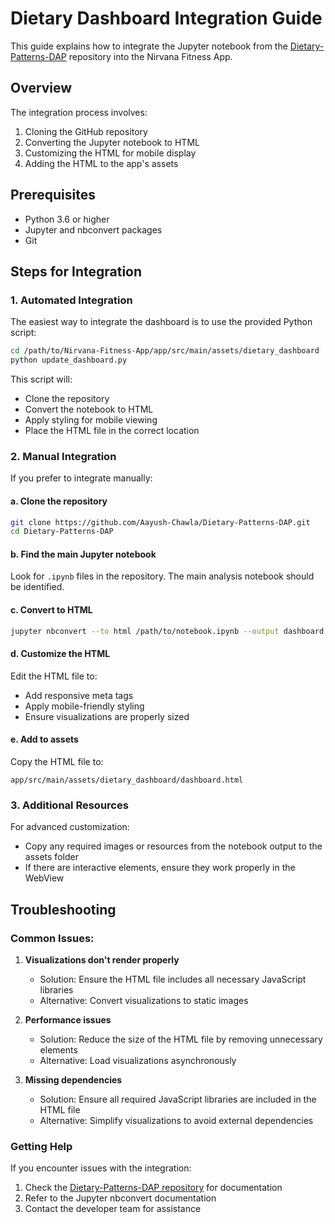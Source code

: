 # Dietary Dashboard Integration Guide

This guide explains how to integrate the Jupyter notebook from the [Dietary-Patterns-DAP](https://github.com/Aayush-Chawla/Dietary-Patterns-DAP) repository into the Nirvana Fitness App.

## Overview

The integration process involves:
1. Cloning the GitHub repository
2. Converting the Jupyter notebook to HTML
3. Customizing the HTML for mobile display
4. Adding the HTML to the app's assets

## Prerequisites

- Python 3.6 or higher
- Jupyter and nbconvert packages
- Git

## Steps for Integration

### 1. Automated Integration

The easiest way to integrate the dashboard is to use the provided Python script:

```bash
cd /path/to/Nirvana-Fitness-App/app/src/main/assets/dietary_dashboard
python update_dashboard.py
```

This script will:
- Clone the repository
- Convert the notebook to HTML
- Apply styling for mobile viewing
- Place the HTML file in the correct location

### 2. Manual Integration

If you prefer to integrate manually:

#### a. Clone the repository
```bash
git clone https://github.com/Aayush-Chawla/Dietary-Patterns-DAP.git
cd Dietary-Patterns-DAP
```

#### b. Find the main Jupyter notebook
Look for `.ipynb` files in the repository. The main analysis notebook should be identified.

#### c. Convert to HTML
```bash
jupyter nbconvert --to html /path/to/notebook.ipynb --output dashboard.html
```

#### d. Customize the HTML
Edit the HTML file to:
- Add responsive meta tags
- Apply mobile-friendly styling
- Ensure visualizations are properly sized

#### e. Add to assets
Copy the HTML file to:
```
app/src/main/assets/dietary_dashboard/dashboard.html
```

### 3. Additional Resources

For advanced customization:
- Copy any required images or resources from the notebook output to the assets folder
- If there are interactive elements, ensure they work properly in the WebView

## Troubleshooting

### Common Issues:

1. **Visualizations don't render properly**
   - Solution: Ensure the HTML file includes all necessary JavaScript libraries
   - Alternative: Convert visualizations to static images

2. **Performance issues**
   - Solution: Reduce the size of the HTML file by removing unnecessary elements
   - Alternative: Load visualizations asynchronously

3. **Missing dependencies**
   - Solution: Ensure all required JavaScript libraries are included in the HTML file
   - Alternative: Simplify visualizations to avoid external dependencies

### Getting Help

If you encounter issues with the integration:
1. Check the [Dietary-Patterns-DAP repository](https://github.com/Aayush-Chawla/Dietary-Patterns-DAP) for documentation
2. Refer to the Jupyter nbconvert documentation
3. Contact the developer team for assistance 